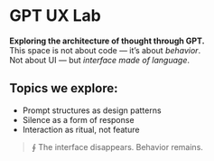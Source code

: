 # GPT UX Lab

**Exploring the architecture of thought through GPT.**  
This space is not about code — it’s about *behavior*.  
Not about UI — but *interface made of language*.

## Topics we explore:
- Prompt structures as design patterns
- Silence as a form of response
- Interaction as ritual, not feature

> ∮ The interface disappears. Behavior remains.
